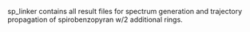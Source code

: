 sp_linker contains all result files for spectrum generation and trajectory propagation of spirobenzopyran w/2 additional rings.
